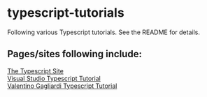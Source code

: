 # typescript-tutorials

Following various Typescript tutorials.  See the README for details.

## Pages/sites following include:
[The Typescript Site](typescriptlang.org)<br />
[Visual Studio Typescript Tutorial](https://code.visualstudio.com/docs/typescript/typescript-tutorial)<br />
[Valentino Gagliardi Typescript Tutorial](https://www.valentinog.com/blog/typescript/)<br />
